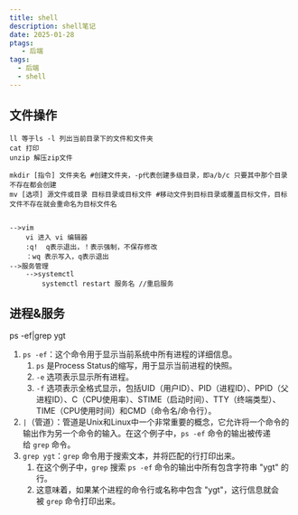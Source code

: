 ```yaml
---
title: shell
description: shell笔记
date: 2025-01-28
ptags:
   - 后端
tags:
  - 后端
  - shell
---
```


## 文件操作
```shell
ll 等于ls -l 列出当前目录下的文件和文件夹
cat 打印
unzip 解压zip文件

mkdir [指令] 文件夹名 #创建文件夹，-p代表创建多级目录，即a/b/c 只要其中那个目录不存在都会创建
mv [选项] 源文件或目录 目标目录或目标文件 #移动文件到目标目录或覆盖目标文件，目标文件不存在就会重命名为目标文件名


-->vim
	vi 进入 vi 编辑器
	:q!  q表示退出，！表示强制，不保存修改
	：wq 表示写入，q表示退出
-->服务管理
	-->systemctl
		systemctl restart 服务名 //重启服务
```

## 进程&服务
ps -ef|grep ygt
1. `ps -ef`：这个命令用于显示当前系统中所有进程的详细信息。
    1. `ps` 是Process Status的缩写，用于显示当前进程的快照。
    2. `-e` 选项表示显示所有进程。
    3. `-f` 选项表示全格式显示，包括UID（用户ID）、PID（进程ID）、PPID（父进程ID）、C（CPU使用率）、STIME（启动时间）、TTY（终端类型）、TIME（CPU使用时间）和CMD（命令名/命令行）。
2. `|`（管道）：管道是Unix和Linux中一个非常重要的概念，它允许将一个命令的输出作为另一个命令的输入。在这个例子中，`ps -ef` 命令的输出被传递给 `grep` 命令。
3. `grep ygt`：`grep` 命令用于搜索文本，并将匹配的行打印出来。
    1. 在这个例子中，`grep` 搜索 `ps -ef` 命令的输出中所有包含字符串 "ygt" 的行。
    2. 这意味着，如果某个进程的命令行或名称中包含 "ygt"，这行信息就会被 `grep` 命令打印出来。